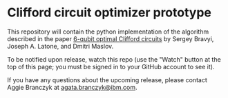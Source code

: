 # Clifford circuit optimizer prototype

This repository will contain the python implementation of the algorithm described in the paper [6-qubit optimal Clifford circuits](https://trebuchet.public.springernature.app/get_content/18c2b487-56e3-4d6a-bbdd-3d824de6b237) by Sergey Bravyi, Joseph A. Latone, and Dmitri Maslov. 

To be notified upon release, watch this repo (use the "Watch" button at the top of this page; you must be signed in to your GitHub account to see it). 

If you have any questions about the upcoming release, please contact Aggie Branczyk at <agata.branczyk@ibm.com>.
